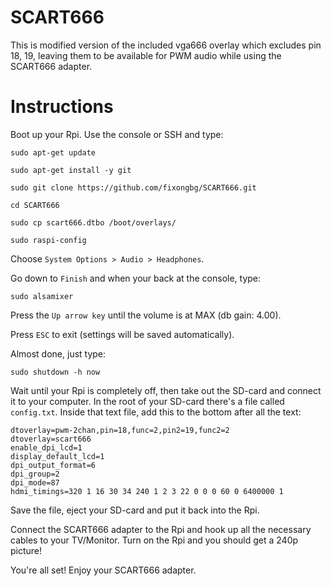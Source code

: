 # SCART666
This is modified version of the included vga666 overlay which excludes pin 18, 19, leaving them to be available for PWM audio while using the SCART666 adapter.

# Instructions
Boot up your Rpi. Use the console or SSH and type:

    sudo apt-get update

    sudo apt-get install -y git
 
    sudo git clone https://github.com/fixongbg/SCART666.git

    cd SCART666

    sudo cp scart666.dtbo /boot/overlays/

    sudo raspi-config

Choose `System Options > Audio > Headphones`.

Go down to `Finish` and when your back at the console, type: 

    sudo alsamixer

Press the `Up arrow key` until the volume is at MAX (db gain: 4.00).

Press `ESC` to exit (settings will be saved automatically).

Almost done, just type: 

    sudo shutdown -h now 

Wait until your Rpi is completely off, then take out the SD-card and connect it to your computer. 
In the root of your SD-card there's a file called `config.txt`. Inside that text file, add this to the bottom after all the text:
 
    dtoverlay=pwm-2chan,pin=18,func=2,pin2=19,func2=2
    dtoverlay=scart666
    enable_dpi_lcd=1
    display_default_lcd=1
    dpi_output_format=6
    dpi_group=2
    dpi_mode=87
    hdmi_timings=320 1 16 30 34 240 1 2 3 22 0 0 0 60 0 6400000 1

Save the file, eject your SD-card and put it back into the Rpi.

Connect the SCART666 adapter to the Rpi and hook up all the necessary cables to your TV/Monitor.
Turn on the Rpi and you should get a 240p picture! 

You're all set! Enjoy your SCART666 adapter. 
